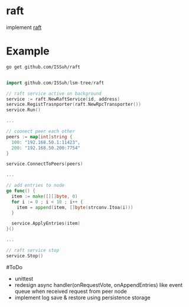 # raft
implement [raft](https://raft.github.io)

# Example

```bash
go get github.com/ISSuh/raft
```

```go

import github.com/ISSuh/lsm-tree/raft

// raft service active on background
service := raft.NewRaftService(id, address)
service.RegistTrasnporter(raft.NewRpcTransporter())
service.Run()

...

// coonect peer each other
peers := map[int]string {
  100: "192.168.50.1:11423",
  200: "192.168.50.200:7754"
}

service.ConnectToPeers(peers)

...

// add entries to node
go func() {
  item := make([][]byte, 0)
  for i := 0 ; i < 10 ; i++ {
    item = append(item, []byte(strconv.Itoa(i)))
  }

  service.ApplyEntries(item)
}()

...

// raft service stop
service.Stop()

```

#ToDo
* unittest
* redesign async handler(onRequestVote, onAppendEntries) like event queue when received request from peer node
* implement log save & restore using persistence storage
